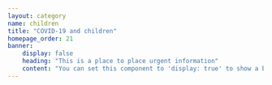```yaml
---
layout: category
name: children
title: "COVID-19 and children"
homepage_order: 21
banner:
    display: false
    heading: "This is a place to place urgent information"
    content: "You can set this component to 'display: true' to show a banner at the top of the page."
---
```


